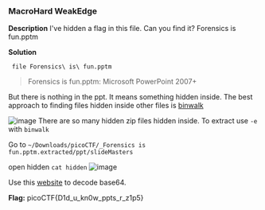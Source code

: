 ### MacroHard WeakEdge

**Description**
I've hidden a flag in this file. Can you find it? Forensics is fun.pptm

**Solution**

` file Forensics\ is\ fun.pptm`
>Forensics is fun.pptm: Microsoft PowerPoint 2007+

But there is nothing in the ppt. It means something hidden inside. The best approach to finding files hidden inside other files is [binwalk](https://www.kali.org/tools/binwalk/)

![image](https://github.com/Harsha-creates/PicoCTF/assets/68886253/e610fb0b-55ce-4383-a03f-a9a549679a54)
There are so many hidden zip files hidden inside. To extract use `-e` with `binwalk`

Go to `~/Downloads/picoCTF/_Forensics is fun.pptm.extracted/ppt/slideMasters`

open hidden `cat hidden`
![image](https://github.com/Harsha-creates/PicoCTF/assets/68886253/28ea0adc-aadd-44e8-9823-92bc3fdf6a6f)

Use this [website](https://www.base64decode.org/) to decode base64.

**Flag:** picoCTF{D1d_u_kn0w_ppts_r_z1p5}
